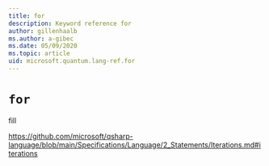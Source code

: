 ```yaml
---
title: for
description: Keyword reference for
author: gillenhaalb
ms.author: a-gibec
ms.date: 05/09/2020
ms.topic: article
uid: microsoft.quantum.lang-ref.for
---
```


# `for`

fill

https://github.com/microsoft/qsharp-language/blob/main/Specifications/Language/2_Statements/Iterations.md#iterations